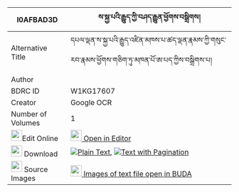|I0AFBAD3D|ས་སྐྱ་པའི་རྒྱུད་ཀྱི་བཤད་རྒྱུན་ཕྱོགས་བསྒྲིགས། 
| --- | --- 
|Alternative Title |དཔལ་ལྡན་ས་སྐྱ་པའི་རྒྱུད་འཛིན་མཁས་པ་ཚད་ལྡན་རྣམས་ཀྱི་གསུང་རབ་རྣམས་ཕྱོགས་གཅིག་ཏུ་མཁན་པོ་ཨ་པད་ཀྱིས་བསྒྲིགས་པ།
|Author | 
|BDRC ID | W1KG17607
|Creator | Google OCR
|Number of Volumes| 1
|<img width="25" src="https://img.icons8.com/color/25/000000/edit-property.png">Edit Online| [<img width="25" src="https://avatars.githubusercontent.com/u/45091458?s=200&v=4"> Open in Editor](http://editor.openpecha.org/I0AFBAD3D)
|<img width="25" src="https://img.icons8.com/fluent/48/000000/download-2.png"/>  Download | [![](https://img.icons8.com/color/20/000000/txt.png)Plain Text](https://github.com/Openpecha/I0AFBAD3D/releases/download/v1/sakyapa_i_gyu_kyi_shegyun_chok_plain_I0AFBAD3D.zip), [![](https://img.icons8.com/color/20/000000/txt.png)Text with Pagination](https://github.com/Openpecha/I0AFBAD3D/releases/download/v1/sakyapa_i_gyu_kyi_shegyun_chok_pages_I0AFBAD3D.zip)
|<img width="25" src="https://img.icons8.com/plasticine/100/000000/pictures-folder.png"/>  Source Images | [<img width="25" src="https://library.bdrc.io/icons/BUDA-small.svg"> Images of text file open in BUDA](https://library.bdrc.io/show/bdr:W1KG17607)